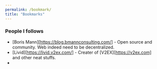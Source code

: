 ```yaml
---
permalink: /bookmark/
title: "Bookmarks"
---
```


### People I follows

* [Boris Mann][https://blog.bmannconsulting.com/] - Open source and community. Web indeed need to be decentralized.
* [Livid][https://livid.v2ex.com/] - Creater of [V2EX][https://v2ex.com] and other neat stuffs.
*   
